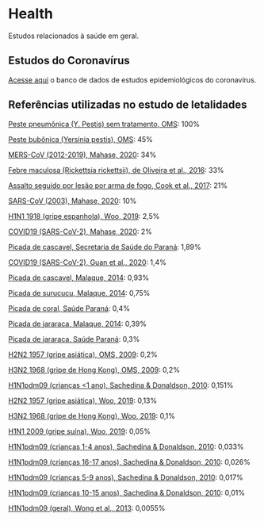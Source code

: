 # Health
Estudos relacionados à saúde em geral.

## Estudos do Coronavírus

[Acesse aqui](https://rnahumaf.github.io/Health/COVID.json) o banco de dados de estudos epidemiológicos do coronavírus.

## Referências utilizadas no estudo de letalidades

[Peste pneumônica (Y. Pestis) sem tratamento, OMS](https://www.who.int/news-room/fact-sheets/detail/plague): 100%

[Peste bubônica (Yersinia pestis), OMS](https://www.who.int/news-room/fact-sheets/detail/plague): 45%

[MERS-CoV (2012-2019), Mahase, 2020](https://www.bmj.com/content/368/bmj.m641): 34%

[Febre maculosa (Rickettsia rickettsii), de Oliveira et al., 2016](https://www.ncbi.nlm.nih.gov/pmc/articles/PMC4994305/): 33%

[Assalto seguido por lesão por arma de fogo, Cook et al., 2017](https://ajph.aphapublications.org/doi/pdf/10.2105/AJPH.2017.303837): 21%

[SARS-CoV (2003), Mahase, 2020](https://www.bmj.com/content/368/bmj.m641): 10%

[H1N1 1918 (gripe espanhola), Woo, 2019](https://www.cambridge.org/core/journals/british-actuarial-journal/article/agedependence-of-the-1918-pandemic/3BCBF4BDFBD8C5F0F4FBFDF34DF42209/core-reader#): 2,5%

[COVID19 (SARS-CoV-2), Mahase, 2020](https://www.bmj.com/content/368/bmj.m641): 2%

[Picada de cascavel, Secretaria de Saúde do Paraná](http://www.saude.pr.gov.br/arquivos/File/zoonoses_intoxicacoes/Acidentes_por_Animais_Peconhentos_e_Venenosos.pdf): 1,89%

[COVID19 (SARS-CoV-2), Guan et al., 2020](https://www.nejm.org/doi/full/10.1056/NEJMoa2002032): 1,4%

[Picada de cascavel, Malaque, 2014](http://www.saude.sp.gov.br/resources/cve-centro-de-vigilancia-epidemiologica/areas-de-vigilancia/doencas-de-transmissao-por-vetores-e-zoonoses/doc/peconhentos/peco16_acidentes_ofidicos_sjrp.pdf): 0,93%

[Picada de surucucu, Malaque, 2014](http://www.saude.sp.gov.br/resources/cve-centro-de-vigilancia-epidemiologica/areas-de-vigilancia/doencas-de-transmissao-por-vetores-e-zoonoses/doc/peconhentos/peco16_acidentes_ofidicos_sjrp.pdf): 0,75%

[Picada de coral, Saúde Paraná](http://www.saude.pr.gov.br/arquivos/File/zoonoses_intoxicacoes/Acidentes_por_Animais_Peconhentos_e_Venenosos.pdf): 0,4%

[Picada de jararaca, Malaque, 2014](http://www.saude.sp.gov.br/resources/cve-centro-de-vigilancia-epidemiologica/areas-de-vigilancia/doencas-de-transmissao-por-vetores-e-zoonoses/doc/peconhentos/peco16_acidentes_ofidicos_sjrp.pdf): 0,39%

[Picada de jararaca, Saúde Paraná](http://www.saude.pr.gov.br/arquivos/File/zoonoses_intoxicacoes/Acidentes_por_Animais_Peconhentos_e_Venenosos.pdf): 0,3%

[H2N2 1957 (gripe asiática), OMS, 2009](https://apps.who.int/iris/bitstream/handle/10665/44123/9789241547680_eng.pdf): 0,2%

[H3N2 1968 (gripe de Hong Kong), OMS, 2009](https://apps.who.int/iris/bitstream/handle/10665/44123/9789241547680_eng.pdf): 0,2%

[H1N1pdm09 (crianças <1 ano), Sachedina & Donaldson, 2010](https://www.thelancet.com/journals/lancet/article/PIIS0140-6736(10)61195-6/fulltext): 0,151%

[H2N2 1957 (gripe asiática), Woo, 2019](https://www.cambridge.org/core/journals/british-actuarial-journal/article/agedependence-of-the-1918-pandemic/3BCBF4BDFBD8C5F0F4FBFDF34DF42209/core-reader#): 0,13%

[H3N2 1968 (gripe de Hong Kong), Woo, 2019](https://www.cambridge.org/core/journals/british-actuarial-journal/article/agedependence-of-the-1918-pandemic/3BCBF4BDFBD8C5F0F4FBFDF34DF42209/core-reader#): 0,1%

[H1N1 2009 (gripe suína), Woo, 2019](https://www.cambridge.org/core/journals/british-actuarial-journal/article/agedependence-of-the-1918-pandemic/3BCBF4BDFBD8C5F0F4FBFDF34DF42209/core-reader#): 0,05%

[H1N1pdm09 (crianças 1-4 anos), Sachedina & Donaldson, 2010](https://www.thelancet.com/journals/lancet/article/PIIS0140-6736(10)61195-6/fulltext): 0,033%

[H1N1pdm09 (crianças 16-17 anos), Sachedina & Donaldson, 2010](https://www.thelancet.com/journals/lancet/article/PIIS0140-6736(10)61195-6/fulltext): 0,026%

[H1N1pdm09 (crianças 5-9 anos), Sachedina & Donaldson, 2010](https://www.thelancet.com/journals/lancet/article/PIIS0140-6736(10)61195-6/fulltext): 0,017%

[H1N1pdm09 (crianças 10-15 anos), Sachedina & Donaldson, 2010](https://www.thelancet.com/journals/lancet/article/PIIS0140-6736(10)61195-6/fulltext): 0,01%

[H1N1pdm09 (geral), Wong et al., 2013](https://www.ncbi.nlm.nih.gov/pmc/articles/PMC3809029/): 0,0055%
